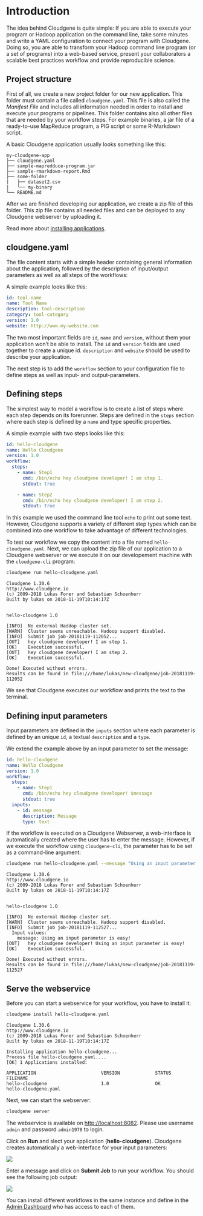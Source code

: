 # Introduction

The idea behind Cloudgene is quite simple: If you are able to execute your program or Hadoop application on the command line, take some minutes and write a YAML configuration to connect your program with Cloudgene. Doing so, you are able to transform your Hadoop command line program (or a set of programs) into a web-based service, present your collaborators a scalable best practices workflow and provide reproducible science.

## Project structure

First of all, we create a new project folder for our new application. This folder must contain a file called `cloudgene.yaml`. This file is also called the *Manifest File* and includes all information needed in order to install and execute your programs or pipelines. This folder contains also all other files that are needed by your workflow steps. For example binaries, a jar file of a ready-to-use MapReduce program, a PIG script or some R-Markdown script.

A basic Cloudgene application usually looks something like this:

```ansi
my-cloudgene-app
├── cloudgene.yaml
├── sample-mapredduce-program.jar
├── sample-rmarkdown-report.Rmd
├── some-folder
|   ├── dataset2.csv
|   └── my-binary
└── README.md
```

After we are finished developing our application, we create a zip file of this folder. This zip file contains all needed files and can be deployed to any Cloudgene webserver by uploading it.

Read more about [installing applications](/docs/03-installing-apps).

## cloudgene.yaml

The file content starts with a simple header containing general information about the application, followed by the description of input/output parameters as well as all steps of the workflows:

A simple example looks like this:

```yaml
id: tool-name
name: Tool Name
description: tool-description
category: tool-category
version: 1.0
website: http://www.my-website.com
```
The two most important fields are `id`, `name` and `version`, without them your application won’t be able to install. The `id` and `version` fields are used together to create a unique id. `description` and `website` should be used to describe your application.

The next step is to add the `workflow` section to your configuration file to define steps as well as input- and output-parameters.

## Defining steps

The simplest way to model a workflow is to create a list of steps where each step depends on its forerunner. Steps are defined in the `steps` section where each step is defined by a `name` and type specific properties.

A simple example with two steps looks like this:

```yaml
id: hello-cloudgene
name: Hello Cloudgene
version: 1.0
workflow:
  steps:
    - name: Step1
      cmd: /bin/echo hey cloudgene developer! I am step 1.
      stdout: true

    - name: Step2
      cmd: /bin/echo hey cloudgene developer! I am step 2.
      stdout: true
```

In this example we used the command line tool `echo` to print out some text. However, Cloudgene supports a variety of different step types which can be combined into one workflow to take advantage of different technologies.

To test our workflow we copy the content into a file named `hello-cloudgene.yaml`. Next, we can upload the zip file of our application to a Cloudgene webserver or we execute it on our developement machine with the `cloudgene-cli` program:

```bash
cloudgene run hello-cloudgene.yaml
```

```ansi
Cloudgene 1.30.6
http://www.cloudgene.io
(c) 2009-2018 Lukas Forer and Sebastian Schoenherr
Built by lukas on 2018-11-19T10:14:17Z


hello-cloudgene 1.0

[INFO]  No external Haddop cluster set.
[WARN]  Cluster seems unreachable. Hadoop support disabled.
[INFO]  Submit job job-20181119-112052...
[OUT]   hey cloudgene developer! I am step 1.
[OK]    Execution successful.
[OUT]   hey cloudgene developer! I am step 2.
[OK]    Execution successful.

Done! Executed without errors.
Results can be found in file:///home/lukas/new-cloudgene/job-20181119-112052
```

We see that Cloudgene executes our workflow and prints the text to the terminal.

## Defining input parameters

Input parameters are defined in the `inputs` section where each parameter is defined by an unique `id`, a textual `description` and a `type`.

We extend the example above by an input parameter to set the message:

```yaml
id: hello-cloudgene
name: Hello Cloudgene
version: 1.0
workflow:
  steps:
    - name: Step1
      cmd: /bin/echo hey cloudgene developer! $message
      stdout: true
  inputs:
    - id: message
      description: Message
      type: text
```

 If the workflow is executed on a Cloudgene Webserver, a web-interface is automatically created where the user has to enter the message. However, if we execute the workflow using `cloudgene-cli`, the parameter has to be set as a command-line argument:

```bash
cloudgene run hello-cloudgene.yaml --message "Using an input parameter is easy!"
```

```ansi
Cloudgene 1.30.6
http://www.cloudgene.io
(c) 2009-2018 Lukas Forer and Sebastian Schoenherr
Built by lukas on 2018-11-19T10:14:17Z


hello-cloudgene 1.0

[INFO]  No external Haddop cluster set.
[WARN]  Cluster seems unreachable. Hadoop support disabled.
[INFO]  Submit job job-20181119-112527...
  Input values:
    message: Using an input parameter is easy!
[OUT]   hey cloudgene developer! Using an input parameter is easy!
[OK]    Execution successful.

Done! Executed without errors.
Results can be found in file:///home/lukas/new-cloudgene/job-20181119-112527
```

## Serve the webservice

Before you can start a webservice for your workflow, you have to install it:

```bash
cloudgene install hello-cloudgene.yaml
```

```ansi
Cloudgene 1.30.6
http://www.cloudgene.io
(c) 2009-2018 Lukas Forer and Sebastian Schoenherr
Built by lukas on 2018-11-19T10:14:17Z

Installing application hello-cloudgene...
Process file hello-cloudgene.yaml....
[OK] 1 Applications installed:

APPLICATION                        VERSION             STATUS              FILENAME
hello-cloudgene                    1.0                 OK                  hello-cloudgene.yaml
```

Next, we can start the webserver:

```bash
cloudgene server
```

The webservice is available on [http://localhost:8082](http://localhost:8082). Please use username `admin` and password `admin1978` to login.

Click on **Run** and slect your application (**hello-cloudgene**). Cloudgene creates automatically a web-interface for your input parameters:

<div class="screenshot">
<img src="../../images/screenshots/hello-cloudgene-yaml.png">
</div>

Enter a message and click on **Submit Job** to run your workflow. You should see the following job output:

<div class="screenshot">
<img src="../../images/screenshots/hello-cloudgene-yaml-output.png">
</div>

You can install different workflows in the same instance and define in the [Admin Dashboard](/daemon/permissions) who has access to each of them.

